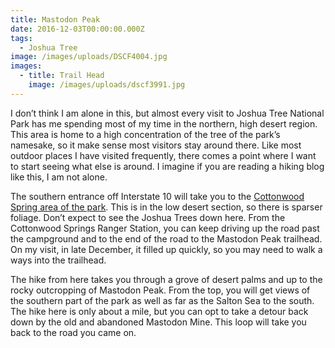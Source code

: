 ```yaml
---
title: Mastodon Peak
date: 2016-12-03T00:00:00.000Z
tags:
  - Joshua Tree
image: /images/uploads/DSCF4004.jpg
images:
  - title: Trail Head
    image: /images/uploads/dscf3991.jpg
---
```

I don’t think I am alone in this, but almost every visit to Joshua Tree National Park has me spending most of my time in the northern, high desert region. This area is home to a high concentration of the tree of the park’s namesake, so it make sense most visitors stay around there. Like most outdoor places I have visited frequently, there comes a point where I want to start seeing what else is around. I imagine if you are reading a hiking blog like this, I am not alone.

The southern entrance off Interstate 10 will take you to the <a href="https://www.nps.gov/jotr/planyourvisit/cottonwood.htm">Cottonwood Spring area of the park</a>. This is in the low desert section, so there is sparser foliage. Don’t expect to see the Joshua Trees down here. From the Cottonwood Springs Ranger Station, you can keep driving up the road past the campground and to the end of the road to the Mastodon Peak trailhead. On my visit, in late December, it filled up quickly, so you may need to walk a ways into the trailhead.

The hike from here takes you through a grove of desert palms and up to the rocky outcropping of Mastodon Peak. From the top, you will get views of the southern part of the park as well as far as the Salton Sea to the south. The hike here is only about a mile, but you can opt to take a detour back down by the old and abandoned Mastodon Mine. This loop will take you back to the road you came on.



